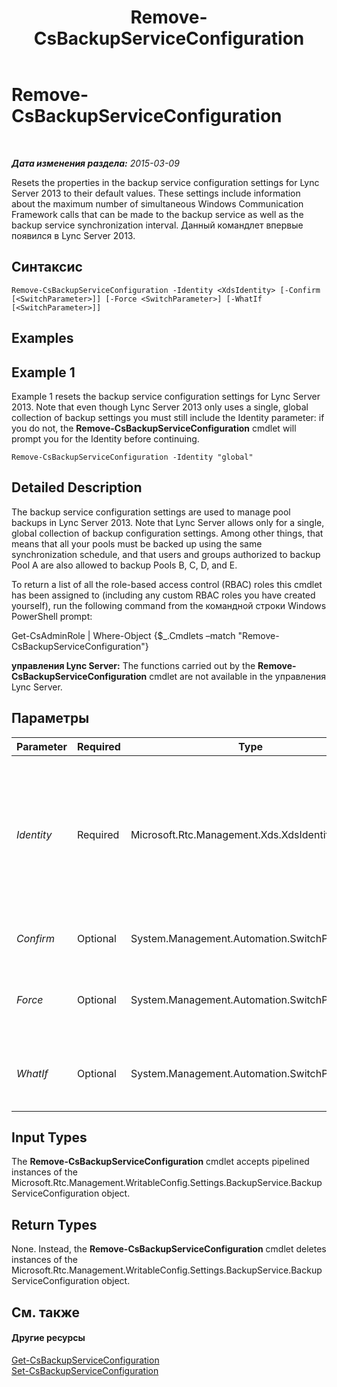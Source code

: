 ﻿---
title: Remove-CsBackupServiceConfiguration
TOCTitle: Remove-CsBackupServiceConfiguration
ms:assetid: 56bbf0a2-20cf-4f1e-b305-3521659eb909
ms:mtpsurl: https://technet.microsoft.com/ru-ru/library/JJ204903(v=OCS.15)
ms:contentKeyID: 49309813
ms.date: 05/19/2016
mtps_version: v=OCS.15
ms.translationtype: HT
---

# Remove-CsBackupServiceConfiguration

 

_**Дата изменения раздела:** 2015-03-09_

Resets the properties in the backup service configuration settings for Lync Server 2013 to their default values. These settings include information about the maximum number of simultaneous Windows Communication Framework calls that can be made to the backup service as well as the backup service synchronization interval. Данный командлет впервые появился в Lync Server 2013.

## Синтаксис

    Remove-CsBackupServiceConfiguration -Identity <XdsIdentity> [-Confirm [<SwitchParameter>]] [-Force <SwitchParameter>] [-WhatIf [<SwitchParameter>]]

## Examples

## Example 1

Example 1 resets the backup service configuration settings for Lync Server 2013. Note that even though Lync Server 2013 only uses a single, global collection of backup settings you must still include the Identity parameter: if you do not, the **Remove-CsBackupServiceConfiguration** cmdlet will prompt you for the Identity before continuing.

    Remove-CsBackupServiceConfiguration -Identity "global"

## Detailed Description

The backup service configuration settings are used to manage pool backups in Lync Server 2013. Note that Lync Server allows only for a single, global collection of backup configuration settings. Among other things, that means that all your pools must be backed up using the same synchronization schedule, and that users and groups authorized to backup Pool A are also allowed to backup Pools B, C, D, and E.

To return a list of all the role-based access control (RBAC) roles this cmdlet has been assigned to (including any custom RBAC roles you have created yourself), run the following command from the командной строки Windows PowerShell prompt:

Get-CsAdminRole | Where-Object {$\_.Cmdlets –match "Remove-CsBackupServiceConfiguration"}

**управления Lync Server:** The functions carried out by the **Remove-CsBackupServiceConfiguration** cmdlet are not available in the управления Lync Server.

## Параметры


<table>
<colgroup>
<col style="width: 25%" />
<col style="width: 25%" />
<col style="width: 25%" />
<col style="width: 25%" />
</colgroup>
<thead>
<tr class="header">
<th>Parameter</th>
<th>Required</th>
<th>Type</th>
<th>Description</th>
</tr>
</thead>
<tbody>
<tr class="odd">
<td><p><em>Identity</em></p></td>
<td><p>Required</p></td>
<td><p>Microsoft.Rtc.Management.Xds.XdsIdentity</p></td>
<td><p>Unique Identity of the backup service configuration settings. Although you can only have a single, global instance of these settings, you still need to specify an Identity when calling the <strong>Remove-CsBackupServiceConfiguration</strong> cmdlet:</p>
<p>-Identity global</p></td>
</tr>
<tr class="even">
<td><p><em>Confirm</em></p></td>
<td><p>Optional</p></td>
<td><p>System.Management.Automation.SwitchParameter</p></td>
<td><p>Prompts you for confirmation before executing the command.</p></td>
</tr>
<tr class="odd">
<td><p><em>Force</em></p></td>
<td><p>Optional</p></td>
<td><p>System.Management.Automation.SwitchParameter</p></td>
<td><p>Suppresses the display of any non-fatal error message that might occur when running the command.</p></td>
</tr>
<tr class="even">
<td><p><em>WhatIf</em></p></td>
<td><p>Optional</p></td>
<td><p>System.Management.Automation.SwitchParameter</p></td>
<td><p>Describes what would happen if you executed the command without actually executing the command.</p></td>
</tr>
</tbody>
</table>


## Input Types

The **Remove-CsBackupServiceConfiguration** cmdlet accepts pipelined instances of the Microsoft.Rtc.Management.WritableConfig.Settings.BackupService.BackupServiceConfiguration object.

## Return Types

None. Instead, the **Remove-CsBackupServiceConfiguration** cmdlet deletes instances of the Microsoft.Rtc.Management.WritableConfig.Settings.BackupService.BackupServiceConfiguration object.

## См. также

#### Другие ресурсы

[Get-CsBackupServiceConfiguration](get-csbackupserviceconfiguration.md)  
[Set-CsBackupServiceConfiguration](set-csbackupserviceconfiguration.md)


